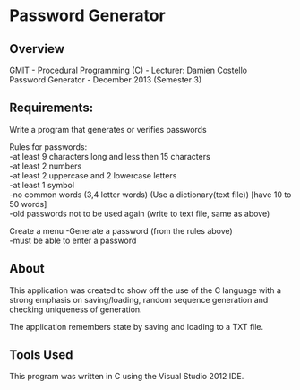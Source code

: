 Password Generator
=====

Overview
-----
GMIT - Procedural Programming (C) - Lecturer: Damien Costello  
Password Generator - December 2013 (Semester 3)  

Requirements:
-----
Write a program that generates or verifies passwords  

Rules for passwords:  
-at least 9 characters long and less then 15 characters  
-at least 2 numbers  
-at least 2 uppercase and 2 lowercase letters  
-at least 1 symbol  
-no common words (3,4 letter words) (Use a dictionary(text file))	[have 10 to 50 words]  
-old passwords not to be used again (write to text file, same as above)  

Create a menu
-Generate a password (from the rules above)  
-must be able to enter a password  


About
-----
This application was created to show off the use of the C language with a strong emphasis on saving/loading, random sequence generation and checking uniqueness of generation.  

The application remembers state by saving and loading to a TXT file.  


Tools Used
-----
This program was written in C using the Visual Studio 2012 IDE.

